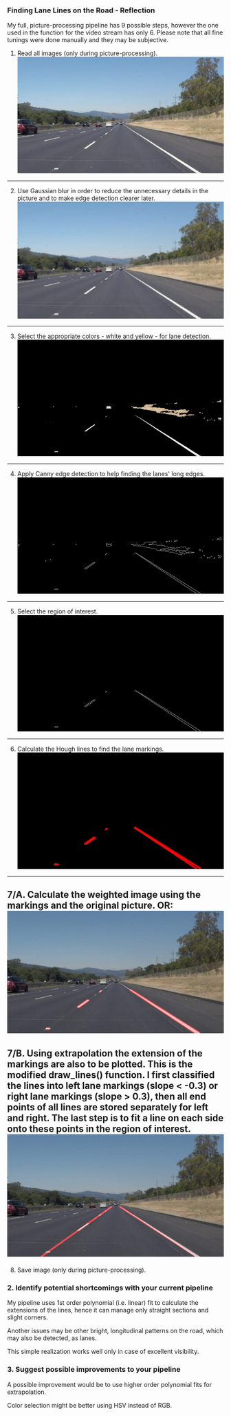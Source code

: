 ### Finding Lane Lines on the Road - Reflection

My full, picture-processing pipeline has 9 possible steps, however the one used in the function for the video stream has only 6. Please note that all fine tunings were done manually and they may be subjective.

1. Read all images (only during picture-processing).
![alt text](https://github.com/szokezsolt/CarND-Project1/blob/master/pics/1_initial.jpg)
---

2. Use Gaussian blur in order to reduce the unnecessary details in the picture and to make edge detection clearer later.
![alt text](https://github.com/szokezsolt/CarND-Project1/blob/master/pics/2_smooth.jpg)
---

3. Select the appropriate colors - white and yellow - for lane detection.
![alt text](https://github.com/szokezsolt/CarND-Project1/blob/master/pics/3_color.jpg)
---

4. Apply Canny edge detection to help finding the lanes' long edges.
![alt text](https://github.com/szokezsolt/CarND-Project1/blob/master/pics/4_canny.jpg)
---

5. Select the region of interest.
![alt text](https://github.com/szokezsolt/CarND-Project1/blob/master/pics/5_masked.jpg)
---

6. Calculate the Hough lines to find the lane markings.
![alt text](https://github.com/szokezsolt/CarND-Project1/blob/master/pics/6_hough.jpg)
---

7/A. Calculate the weighted image using the markings and the original picture. OR:
![alt text](https://github.com/szokezsolt/CarND-Project1/blob/master/pics/7_weighted.jpg)
---

7/B. Using extrapolation the extension of the markings are also to be plotted. This is the modified draw_lines() function. I first classified the lines into left lane markings (slope < -0.3) or right lane markings (slope > 0.3), then all end points of all lines are stored separately for left and right. The last step is to fit a line on each side onto these points in the region of interest.
![alt text](https://github.com/szokezsolt/CarND-Project1/blob/master/pics/8_extrapolated.jpg)
---

8. Save image (only during picture-processing).


### 2. Identify potential shortcomings with your current pipeline

My pipeline uses 1st order polynomial (i.e. linear) fit to calculate the extensions of the lines, hence it can manage only straight sections and slight corners.

Another issues may be other bright, longitudinal patterns on the road, which may also be detected, as lanes.

This simple realization works well only in case of excellent visibility.

### 3. Suggest possible improvements to your pipeline

A possible improvement would be to use higher order polynomial fits for extrapolation.

Color selection might be better using HSV instead of RGB.
